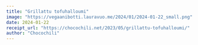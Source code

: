 ```yaml
---
title: "Grillattu tofuhalloumi"
image: "https://vegaanibotti.lauravuo.me/2024/01/2024-01-22_small.png"
date: 2024-01-22
receipt_url: "https://chocochili.net/2023/05/grillattu-tofuhalloumi/"
author: "Chocochili"
---
```

